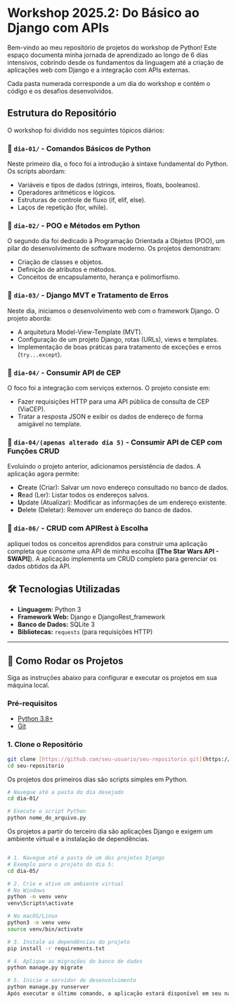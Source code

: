 # Workshop 2025.2: Do Básico ao Django com APIs

Bem-vindo ao meu repositório de projetos do workshop de Python! Este espaço documenta minha jornada de aprendizado ao longo de 6 dias intensivos, cobrindo desde os fundamentos da linguagem até a criação de aplicações web com Django e a integração com APIs externas.

Cada pasta numerada corresponde a um dia do workshop e contém o código e os desafios desenvolvidos.

## Estrutura do Repositório

O workshop foi dividido nos seguintes tópicos diários:

### 📂 `dia-01/` - Comandos Básicos de Python
Neste primeiro dia, o foco foi a introdução à sintaxe fundamental do Python. Os scripts abordam:
- Variáveis e tipos de dados (strings, inteiros, floats, booleanos).
- Operadores aritméticos e lógicos.
- Estruturas de controle de fluxo (if, elif, else).
- Laços de repetição (for, while).

### 📂 `dia-02/` - POO e Métodos em Python
O segundo dia foi dedicado à Programação Orientada a Objetos (POO), um pilar do desenvolvimento de software moderno. Os projetos demonstram:
- Criação de classes e objetos.
- Definição de atributos e métodos.
- Conceitos de encapsulamento, herança e polimorfismo.

### 📂 `dia-03/` - Django MVT e Tratamento de Erros
Neste dia, iniciamos o desenvolvimento web com o framework Django. O projeto aborda:
- A arquitetura Model-View-Template (MVT).
- Configuração de um projeto Django, rotas (URLs), views e templates.
- Implementação de boas práticas para tratamento de exceções e erros (`try...except`).

### 📂 `dia-04/` - Consumir API de CEP
O foco foi a integração com serviços externos. O projeto consiste em:
- Fazer requisições HTTP para uma API pública de consulta de CEP (ViaCEP).
- Tratar a resposta JSON e exibir os dados de endereço de forma amigável no template.

### 📂 `dia-04/(apenas alterado dia 5)` - Consumir API de CEP com Funções CRUD
Evoluindo o projeto anterior, adicionamos persistência de dados. A aplicação agora permite:
- **C**reate (Criar): Salvar um novo endereço consultado no banco de dados.
- **R**ead (Ler): Listar todos os endereços salvos.
- **U**pdate (Atualizar): Modificar as informações de um endereço existente.
- **D**elete (Deletar): Remover um endereço do banco de dados.

### 📂 `dia-06/` - CRUD com APIRest à Escolha
 apliquei todos os conceitos aprendidos para construir uma aplicação completa que consome uma API de minha escolha (**[The Star Wars API - SWAPI]**). A aplicação implementa um CRUD completo para gerenciar os dados obtidos da API.

## 🛠️ Tecnologias Utilizadas
- **Linguagem:** Python 3
- **Framework Web:** Django e DjangoRest_framework
- **Banco de Dados:** SQLite 3
- **Bibliotecas:** `requests` (para requisições HTTP)

---

## 🚀 Como Rodar os Projetos

Siga as instruções abaixo para configurar e executar os projetos em sua máquina local.

### Pré-requisitos
- [Python 3.8+](https://www.python.org/downloads/)
- [Git](https://git-scm.com/downloads)

### 1. Clone o Repositório
```bash
git clone [https://github.com/seu-usuario/seu-repositorio.git](https://github.com/seu-usuario/seu-repositorio.git)
cd seu-repositorio
```

Os projetos dos primeiros dias são scripts simples em Python.

```bash
# Navegue até a pasta do dia desejado
cd dia-01/

# Execute o script Python
python nome_do_arquivo.py
```

Os projetos a partir do terceiro dia são aplicações Django e exigem um ambiente virtual e a instalação de dependências.

```bash

# 1. Navegue até a pasta de um dos projetos Django
# Exemplo para o projeto do dia 5:
cd dia-05/

# 2. Crie e ative um ambiente virtual
# No Windows
python -m venv venv
venv\Scripts\activate

# No macOS/Linux
python3 -m venv venv
source venv/bin/activate

# 3. Instale as dependências do projeto
pip install -r requirements.txt

# 4. Aplique as migrações do banco de dados
python manage.py migrate

# 5. Inicie o servidor de desenvolvimento
python manage.py runserver
Após executar o último comando, a aplicação estará disponível em seu navegador no endereço https://www.google.com/search?q=http://127.0.0.1:8000/
